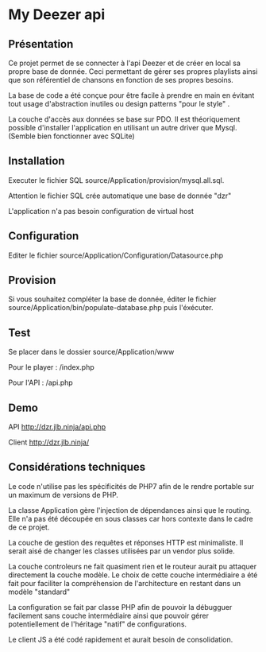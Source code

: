# My Deezer api

## Présentation
Ce projet permet de se connecter à l'api Deezer et de créer en local sa propre base de donnée. Ceci permettant de gérer ses propres playlists ainsi que son référentiel de chansons en fonction de ses propres besoins.
 
 La base de code a été conçue pour être facile à prendre en main en évitant tout usage d'abstraction inutiles ou design patterns "pour le style" .
 
 La couche d'accès aux données se base sur PDO. Il est théoriquement possible d'installer l'application en utilisant un autre driver que Mysql. (Semble bien fonctionner avec SQLite) 


## Installation
Executer le fichier SQL source/Application/provision/mysql.all.sql.

Attention le fichier SQL crée automatique une base de donnée "dzr"

L'application n'a pas besoin configuration de virtual host 

## Configuration
Editer le fichier source/Application/Configuration/Datasource.php

## Provision
Si vous souhaitez compléter la base de donnée, éditer le fichier source/Application/bin/populate-database.php puis l'éxécuter.

## Test
Se placer dans le dossier source/Application/www

Pour le player : /index.php

Pour l'API : /api.php


## Demo
API http://dzr.jlb.ninja/api.php

Client http://dzr.jlb.ninja/


## Considérations techniques

Le code n'utilise pas les spécificités de PHP7 afin de le rendre portable sur un maximum de versions de PHP.

La classe Application gère l'injection de dépendances ainsi que le routing. Elle n'a pas été découpée en sous classes car hors contexte dans le cadre de ce projet.

La couche de gestion des requêtes et réponses HTTP est minimaliste. Il serait aisé de changer les classes utilisées par un vendor plus solide.

La couche controleurs ne fait quasiment rien et le routeur aurait pu attaquer directement la couche modèle. Le choix de cette couche intermédiaire a été fait pour faciliter la compréhension de l'architecture en restant dans un modèle "standard"

La configuration se fait par classe PHP afin de pouvoir la débugguer facilement sans couche intermédiaire ainsi que pouvoir gérer potentiellement de l'héritage "natif" de configurations.

Le client JS a été codé rapidement et aurait besoin de consolidation.
